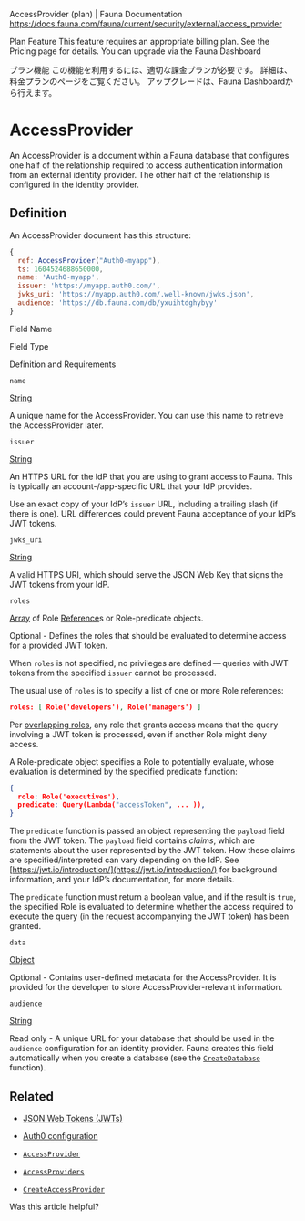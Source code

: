 AccessProvider (plan) | Fauna Documentation
https://docs.fauna.com/fauna/current/security/external/access_provider

Plan Feature
This feature requires an appropriate billing plan.
See the Pricing page for details.
You can upgrade via the Fauna Dashboard

プラン機能
この機能を利用するには、適切な課金プランが必要です。
詳細は、料金プランのページをご覧ください。
アップグレードは、Fauna Dashboardから行えます。

# AccessProvider

An AccessProvider is a document within a Fauna database that configures one half of the relationship required to access authentication information from an external identity provider. The other half of the relationship is configured in the identity provider.

## [](#definition)Definition

An AccessProvider document has this structure:

```javascript
{
  ref: AccessProvider("Auth0-myapp"),
  ts: 1604524688650000,
  name: 'Auth0-myapp',
  issuer: 'https://myapp.auth0.com/',
  jwks_uri: 'https://myapp.auth0.com/.well-known/jwks.json',
  audience: 'https://db.fauna.com/db/yxuihtdghybyy'
}
```

  

Field Name

Field Type

Definition and Requirements

`name`

[String](https://docs.fauna.com/fauna/current/api/fql/types#string)

A unique name for the AccessProvider. You can use this name to retrieve the AccessProvider later.

`issuer`

[String](https://docs.fauna.com/fauna/current/api/fql/types#string)

An HTTPS URL for the IdP that you are using to grant access to Fauna. This is typically an account-/app-specific URL that your IdP provides.

Use an exact copy of your IdP’s `issuer` URL, including a trailing slash (if there is one). URL differences could prevent Fauna acceptance of your IdP’s JWT tokens.

`jwks_uri`

[String](https://docs.fauna.com/fauna/current/api/fql/types#string)

A valid HTTPS URI, which should serve the JSON Web Key that signs the JWT tokens from your IdP.

`roles`

[Array](https://docs.fauna.com/fauna/current/api/fql/types#array) of Role [Reference](https://docs.fauna.com/fauna/current/api/fql/types#ref)s or Role-predicate objects.

Optional - Defines the roles that should be evaluated to determine access for a provided JWT token.

When `roles` is not specified, no privileges are defined — queries with JWT tokens from the specified `issuer` cannot be processed.

The usual use of `roles` is to specify a list of one or more Role references:

```json
roles: [ Role('developers'), Role('managers') ]
```

Per [overlapping roles](https://docs.fauna.com/fauna/current/security/abac#overlapping), any role that grants access means that the query involving a JWT token is processed, even if another Role might deny access.

A Role-predicate object specifies a Role to potentially evaluate, whose evaluation is determined by the specified predicate function:

```json
{
  role: Role('executives'),
  predicate: Query(Lambda("accessToken", ... )),
}
```

The `predicate` function is passed an object representing the `payload` field from the JWT token. The `payload` field contains _claims_, which are statements about the user represented by the JWT token. How these claims are specified/interpreted can vary depending on the IdP. See [https://jwt.io/introduction/](https://jwt.io/introduction/) for background information, and your IdP’s documentation, for more details.

The `predicate` function must return a boolean value, and if the result is `true`, the specified Role is evaluated to determine whether the access required to execute the query (in the request accompanying the JWT token) has been granted.

`data`

[Object](https://docs.fauna.com/fauna/current/api/fql/types#object)

Optional - Contains user-defined metadata for the AccessProvider. It is provided for the developer to store AccessProvider-relevant information.

`audience`

[String](https://docs.fauna.com/fauna/current/api/fql/types#string)

Read only - A unique URL for your database that should be used in the `audience` configuration for an identity provider. Fauna creates this field automatically when you create a database (see the [`CreateDatabase`](https://docs.fauna.com/fauna/current/api/fql/functions/createdatabase) function).

## [](#related)Related

-   [JSON Web Tokens (JWTs)](https://docs.fauna.com/fauna/current/security/external/jwt)
    
-   [Auth0 configuration](https://docs.fauna.com/fauna/current/security/external/auth0)
    
-   [`AccessProvider`](https://docs.fauna.com/fauna/current/api/fql/functions/accessprovider)
    
-   [`AccessProviders`](https://docs.fauna.com/fauna/current/api/fql/functions/accessproviders)
    
-   [`CreateAccessProvider`](https://docs.fauna.com/fauna/current/api/fql/functions/createaccessprovider)
    

Was this article helpful?